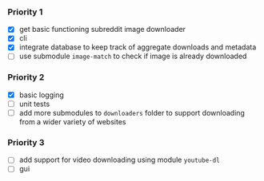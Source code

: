 ### Priority 1

- [x] get basic functioning subreddit image downloader
- [x] cli
- [x] integrate database to keep track of aggregate downloads and metadata
- [ ] use submodule `image-match` to check if image is already downloaded

### Priority 2

- [x] basic logging
- [ ] unit tests
- [ ] add more submodules to `downloaders` folder to support downloading from
a wider variety of websites

### Priority 3

- [ ] add support for video downloading using module `youtube-dl`
- [ ] gui

